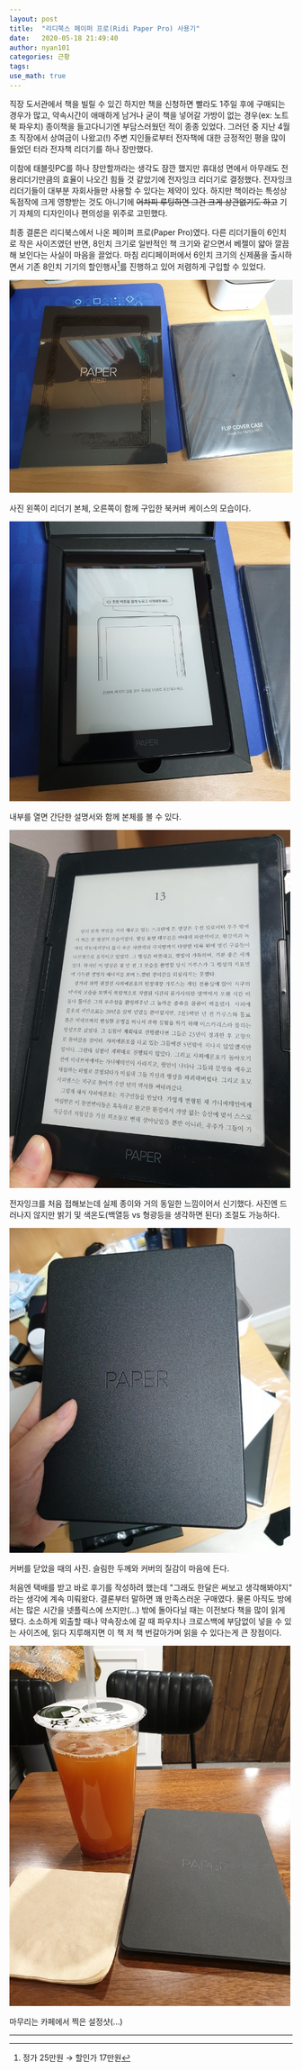 ```yaml
---
layout: post
title:  "리디북스 페이퍼 프로(Ridi Paper Pro) 사용기"
date:   2020-05-18 21:49:40
author: nyan101
categories: 근황
tags:
use_math: true
---
```




직장 도서관에서 책을 빌릴 수 있긴 하지만 책을 신청하면 빨라도 1주일 후에 구매되는 경우가 많고, 약속시간이 애매하게 남거나 굳이 책을 넣어갈 가방이 없는 경우(ex: 노트북 파우치) 종이책을 들고다니기엔 부담스러웠던 적이 종종 있었다. 그러던 중 지난 4월 초 직장에서 상여금이 나왔고(!) 주변 지인들로부터 전자책에 대한 긍정적인 평을 많이 들었던 터라 전자책 리더기를 하나 장만했다.

이참에 태블릿PC를 하나 장만할까라는 생각도 잠깐 했지만 휴대성 면에서 아무래도 전용리더기만큼의 효율이 나오긴 힘들 것 같았기에 전자잉크 리더기로 결정했다. 전자잉크 리더기들이 대부분 자회사들만 사용할 수 있다는 제약이 있다. 하지만 책이라는 특성상 독점작에 크게 영향받는 것도 아니기에 ~~어차피 루팅하면 그건 크게 상관없기도 하고~~ 기기 자체의 디자인이나 편의성을 위주로 고민했다. 

최종 결론은 리디북스에서 나온 페이퍼 프로(Paper Pro)였다. 다른 리더기들이 6인치로 작은 사이즈였던 반면, 8인치 크기로 일반적인 책 크기와 같으면서 베젤이 얇아 깔끔해 보인다는 사실이 마음을 끌었다. 마침 리디페이퍼에서 6인치 크기의 신제품을 출시하면서 기존 8인치 기기의 할인행사[^1]를 진행하고 있어 저렴하게 구입할 수 있었다.

[^1]: 정가 25만원 → 할인가 17만원



<img src="/assets/images/2020/05/RDPP-01.jpg" width="700px">

사진 왼쪽이 리더기 본체, 오른쪽이 함께 구입한 북커버 케이스의 모습이다.



<img src="/assets/images/2020/05/RDPP-02.jpg" width="500px">

내부를 열면 간단한 설명서와 함께 본체를 볼 수 있다.



<img src="/assets/images/2020/05/RDPP-text.jpg" width="500px">

전자잉크를 처음 접해보는데 실제 종이와 거의 동일한 느낌이어서 신기했다. 사진엔 드러나지 않지만 밝기 및 색온도(백열등 vs 형광등을 생각하면 된다) 조절도 가능하다.



<img src="/assets/images/2020/05/RDPP-cover.jpg" width="500px">

커버를 닫았을 때의 사진. 슬림한 두께와 커버의 질감이 마음에 든다.



처음엔 택배를 받고 바로 후기를 작성하려 했는데 "그래도 한달은 써보고 생각해봐야지" 라는 생각에 계속 미뤄왔다. 결론부터 말하면 꽤 만족스러운 구매였다. 물론 아직도 방에서는 많은 시간을 넷플릭스에 쓰지만(...) 밖에 돌아다닐 때는 이전보다 책을 많이 읽게 됐다. 소소하게 외출할 때나 약속장소에 갈 때 파우치나 크로스백에 부담없이 넣을 수 있는 사이즈에, 읽다 지루해지면 이 책 저 책 번갈아가며 읽을 수 있다는게 큰 장점이다.



<img src="/assets/images/2020/05/RDPP-cafe.jpg" width="500px">

마무리는 카페에서 찍은 설정샷(...)

---
